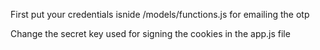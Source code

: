 First put your credentials isnide /models/functions.js for emailing the otp


Change the secret key used for signing the cookies in the app.js file

